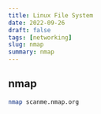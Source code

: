 ```yaml
---
title: Linux File System
date: 2022-09-26
draft: false
tags: [networking]
slug: nmap
summary: nmap
---
```


## nmap

```bash
nmap scanme.nmap.org 
```
